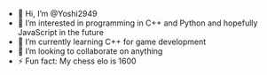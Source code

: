 - 👋 Hi, I’m @Yoshi2949
- 👀 I’m interested in programming in C++ and Python and hopefully JavaScript in the future
- 🌱 I’m currently learning C++ for game development
- 💞️ I’m looking to collaborate on anything
- ⚡ Fun fact: My chess elo is 1600

<!---
Yoshi2949/Yoshi2949 is a ✨ special ✨ repository because its `README.md` (this file) appears on your GitHub profile.
You can click the Preview link to take a look at your changes.
--->
